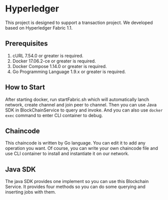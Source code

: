 # Hyperledger

This project is designed to support a transaction project. We developed based on Hyperledger Fabric 1.1. 

## Prerequisites

1. cURL 7.54.0 or greater is required.
2. Docker 17.06.2-ce or greater is required.
3. Docker Compose 1.14.0 or greater is required.
4. Go Programming Language 1.9.x or greater is required.

## How to Start

After starting docker, run startFabric.sh which will automatically lanch network, create channel and join peer to channel. Then you can use Java SDK in BlockChainService to query and invoke. And you can also use `docker exec` command to enter CLI container to debug.

## Chaincode

This chaincode is written by Go language. You can edit it to add any operation you want. Of course, you can write your own chaincode file and use CLI container to install and instantiate it on our network.

## Java SDK

The java SDK provides one  implement so you can use this Blockchain Service. It provides four methods so you can do some querying and inserting jobs with them.